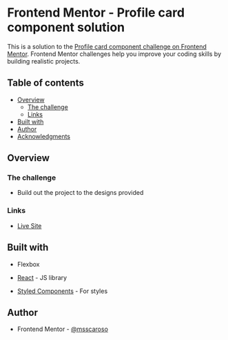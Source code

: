 # Frontend Mentor - Profile card component solution

This is a solution to the [Profile card component challenge on Frontend Mentor](https://www.frontendmentor.io/challenges/profile-card-component-cfArpWshJ). Frontend Mentor challenges help you improve your coding skills by building realistic projects.

## Table of contents

- [Overview](#overview)
    - [The challenge](#the-challenge)
    - [Links](#links)
- [Built with](#built-with)
- [Author](#author)
- [Acknowledgments](#acknowledgments)


## Overview

### The challenge

- Build out the project to the designs provided

### Links

- [Live Site](https://jolly-shockley-543e59.netlify.app/)


## Built with
- Flexbox

- [React](https://reactjs.org/) - JS library
- [Styled Components](https://styled-components.com/) - For styles

## Author


- Frontend Mentor - [@msscaroso](https://www.frontendmentor.io/profile/msscaroso)

